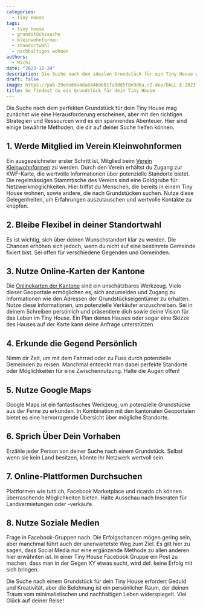 ```yaml
---
categories:
  - Tiny House
tags:
  - tiny house
  - grundstückssuche
  - kleinwohnformen
  - standortwahl
  - nachhaltiges wohnen
authors:
  - Michi
date: "2023-12-24"
description: Die Suche nach dem idealen Grundstück für ein Tiny House wird durch Mitgliedschaft im Verein Kleinwohnformen, Flexibilität bei der Standortwahl, Nutzung von Online-Karten und sozialen Medien, sowie persönliches Erkunden von Gegenden erleichtert.
draft: false
image: https://pub-29ede69a4da644b9b81fa3dd5f8e9d6a.r2.dev/DALL·E-2023-12-24-14.17.44-A-charming-tiny-house-in-a-picturesque-rural-landscape-with-a-stylized-map-in-the-background-showing-marked-locations.-The-scene-includes-green-spaces.webp
title: So findest du ein Grundstück für dein Tiny House
---
```


Die Suche nach dem perfekten Grundstück für dein Tiny House mag zunächst wie
eine Herausforderung erscheinen, aber mit den richtigen Strategien und
Ressourcen wird es ein spannendes Abenteuer. Hier sind einige bewährte
Methoden, die dir auf deiner Suche helfen können.

## 1\. Werde Mitglied im Verein Kleinwohnformen

Ein ausgezeichneter erster Schritt ist, Mitglied beim [Verein Kleinwohnformen](https://kleinwohnformen.ch/verein-kleinwohnformen-schweiz/mitgliedschaft-verein/) zu werden. Durch den Verein erhältst du Zugang
zur KWF-Karte, die wertvolle Informationen über potenzielle Standorte bietet.
Die regelmässigen Stammtische des Vereins sind eine Goldgrube für
Netzwerkmöglichkeiten. Hier triffst du Menschen, die bereits in einem Tiny
House wohnen, sowie andere, die nach Grundstücken suchen. Nutze diese
Gelegenheiten, um Erfahrungen auszutauschen und wertvolle Kontakte zu knüpfen.

## 2\. Bleibe Flexibel in deiner Standortwahl

Es ist wichtig, sich über deinen Wunschstandort klar zu werden. Die Chancen
erhöhen sich jedoch, wenn du nicht auf eine bestimmte Gemeinde fixiert bist.
Sei offen für verschiedene Gegenden und Gemeinden.

## 3\. Nutze Online-Karten der Kantone

Die [Onlinekarten der Kantone](https://www.kgk-cgc.ch/geodaten/kantonale_geoportale) sind ein unschätzbares Werkzeug. Viele
dieser Geoportale ermöglichen es, sich anzumelden und Zugang zu Informationen
wie den Adressen der Grundstückseigentümer zu erhalten. Nutze diese
Informationen, um potenzielle Verkäufer anzuschreiben. Sei in deinem Schreiben
persönlich und präsentiere dich sowie deine Vision für das Leben im Tiny
House. Ein Plan deines Hauses oder sogar eine Skizze des Hauses auf der Karte
kann deine Anfrage unterstützen.

## 4\. Erkunde die Gegend Persönlich

Nimm dir Zeit, um mit dem Fahrrad oder zu Fuss durch potenzielle Gemeinden zu
reisen. Manchmal entdeckt man dabei perfekte Standorte oder Möglichkeiten für
eine Zwischennutzung. Halte die Augen offen!

## 5\. Nutze Google Maps

Google Maps ist ein fantastisches Werkzeug, um potenzielle Grundstücke aus der
Ferne zu erkunden. In Kombination mit den kantonalen Geoportalen bietet es
eine hervorragende Übersicht über mögliche Standorte.

## 6\. Sprich Über Dein Vorhaben

Erzähle jeder Person von deiner Suche nach einem Grundstück. Selbst wenn sie
kein Land besitzen, könnte ihr Netzwerk wertvoll sein.

## 7\. Online-Plattformen Durchsuchen

Plattformen wie tutti.ch, Facebook Marketplace und ricardo.ch können
überraschende Möglichkeiten bieten. Halte Ausschau nach Inseraten für
Landvermietungen oder -verkäufe.

## 8\. Nutze Soziale Medien

Frage in Facebook-Gruppen nach. Die Erfolgschancen mögen gering sein, aber
manchmal führt auch der unerwartetste Weg zum Ziel. Es gilt hier zu sagen,
dass Social Media nur eine ergänzende Methode zu allen anderen hier erwähnten
ist. In einer Tiny House Facebook Gruppe ein Post zu machen, dass man in der
Gegen XY etwas sucht, wird def. keine Erfolg mit sich bringen.

Die Suche nach einem Grundstück für dein Tiny House erfordert Geduld und
Kreativität, aber die Belohnung ist ein persönlicher Raum, der deinen Traum
vom minimalistischen und nachhaltigen Leben widerspiegelt. Viel Glück auf
deiner Reise!
